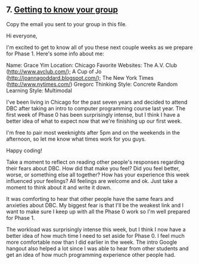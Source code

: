 ## 7. [Getting to know your group](7_get_to_know_your_group/readme.md)

Copy the email you sent to your group in this file.

Hi everyone,

I'm excited to get to know all of you these next couple weeks as we prepare for Phase 1. Here's some info about me:

Name: Grace Yim
Location: Chicago
Favorite Websites: The A.V. Club (http://www.avclub.com/); A Cup of Jo (http://joannagoddard.blogspot.com/); The New York Times (http://www.nytimes.com/)
Gregorc Thinking Style: Concrete Random
Learning Style: Multimodal

I've been living in Chicago for the past seven years and decided to attend DBC after taking an intro to computer programming course last year. The first week of Phase 0 has been surprisingly intense, but I think I have a better idea of what to expect now that we're finishing up our first week. 

I'm free to pair most weeknights after 5pm and on the weekends in the afternoon, so let me know what times work for you guys. 

Happy coding!

Take a moment to reflect on reading other people's responses regarding their fears about DBC. How did that make you feel? Did you feel better, worse, or something else all together? How has your experience this week influenced your feelings? All feelings are welcome and ok. Just take a moment to think about it and write it down. 

It was comforting to hear that other people have the same fears and anxieties about DBC. My biggest fear is that I'll be the weakest link and I want to make sure I keep up with all the Phase 0 work so I'm well prepared for Phase 1. 

The workload was surprisingly intense this week, but I think I now have a better idea of how much time I need to set aside for Phase 0. I feel much more comfortable now than I did earlier in the week. The intro Google hangout also helped a lot since I was able to hear from other students and get an idea of how much programming experience other people had. 

